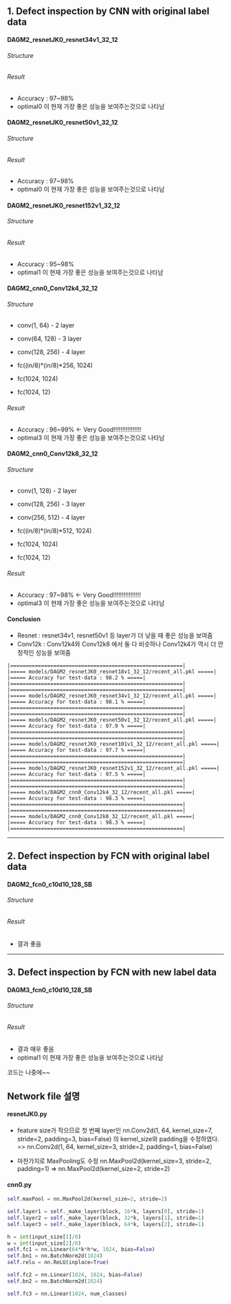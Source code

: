 
## 1. Defect inspection by CNN with original label data

#### DAGM2_resnetJK0_resnet34v1_32_12
###### Structure

###### Result
* Accuracy : 97~98%
* optimal0 이 현재 가장 좋은 성능을 보여주는것으로 나타남

#### DAGM2_resnetJK0_resnet50v1_32_12
###### Structure

###### Result
* Accuracy : 97~98%
* optimal0 이 현재 가장 좋은 성능을 보여주는것으로 나타남

#### DAGM2_resnetJK0_resnet152v1_32_12
###### Structure

###### Result
* Accuracy : 95~98%
* optimal1 이 현재 가장 좋은 성능을 보여주는것으로 나타남

#### DAGM2_cnn0_Conv12k4_32_12
###### Structure
* conv(1, 64) - 2 layer
* conv(64, 128) - 3 layer
* conv(128, 256) - 4 layer

* fc((in/8)*(in/8)*256, 1024) 
* fc(1024, 1024) 
* fc(1024, 12)

###### Result
* Accuracy : 96~99% <- Very Good!!!!!!!!!!!!!!!!
* optimal3 이 현재 가장 좋은 성능을 보여주는것으로 나타남


#### DAGM2_cnn0_Conv12k8_32_12
###### Structure
* conv(1, 128) - 2 layer

* conv(128, 256) - 3 layer

* conv(256, 512) - 4 layer

* fc((in/8)*(in/8)*512, 1024) 
* fc(1024, 1024) 
* fc(1024, 12)

###### Result
* Accuracy : 97~98% <- Very Good!!!!!!!!!!!!!!!!
* optimal3 이 현재 가장 좋은 성능을 보여주는것으로 나타남


#### Conclusion
* Resnet : resnet34v1, resnet50v1 등 layer가 더 낮을 때 좋은 성능을 보여줌
* Conv12k : Conv12k4와 Conv12k8 에서 둘 다 비슷하나 Conv12k4가 역시 더 안정적인 성능을 보여줌
```
|========================================================|
|===== models/DAGM2_resnetJK0_resnet18v1_32_12/recent_all.pkl =====|
|===== Accuracy for test-data : 98.2 % =====|
|========================================================|
|========================================================|
|===== models/DAGM2_resnetJK0_resnet34v1_32_12/recent_all.pkl =====|
|===== Accuracy for test-data : 98.1 % =====|
|========================================================|
|========================================================|
|===== models/DAGM2_resnetJK0_resnet50v1_32_12/recent_all.pkl =====|
|===== Accuracy for test-data : 97.9 % =====|
|========================================================|
|========================================================|
|===== models/DAGM2_resnetJK0_resnet101v1_32_12/recent_all.pkl =====|
|===== Accuracy for test-data : 97.7 % =====|
|========================================================|
|========================================================|
|===== models/DAGM2_resnetJK0_resnet152v1_32_12/recent_all.pkl =====|
|===== Accuracy for test-data : 97.5 % =====|
|========================================================|
|========================================================|
|===== models/DAGM2_cnn0_Conv12k4_32_12/recent_all.pkl =====|
|===== Accuracy for test-data : 98.3 % =====|
|========================================================|
|========================================================|
|===== models/DAGM2_cnn0_Conv12k8_32_12/recent_all.pkl =====|
|===== Accuracy for test-data : 98.3 % =====|
|========================================================|
```

---
## 2. Defect inspection by FCN with original label data
#### DAGM2_fcn0_c10d10_128_SB
###### Structure
###### Result
* 결과 좋음


---
## 3. Defect inspection by FCN with new label data
#### DAGM3_fcn0_c10d10_128_SB
###### Structure
###### Result
* 결과 매우 좋음
* optimal1 이 현재 가장 좋은 성능을 보여주는것으로 나타남


코드는 나중에~~

## Network file 설명
#### resnetJK0.py
* feature size가 작으므로 첫 번째 layer인
nn.Conv2d(1, 64, kernel_size=7, stride=2, padding=3, bias=False) 
의 kernel_size와 padding을 수정하였다.
=> nn.Conv2d(1, 64, kernel_size=3, stride=2, padding=1, bias=False) 

* 마찬가지로 MaxPooling도 수정
nn.MaxPool2d(kernel_size=3, stride=2, padding=1) 
=> nn.MaxPool2d(kernel_size=2, stride=2)

#### cnn0.py
```python
self.maxPool = nn.MaxPool2d(kernel_size=2, stride=2)  

self.layer1 = self._make_layer(block, 16*k, layers[0], stride=1)
self.layer2 = self._make_layer(block, 32*k, layers[1], stride=1)
self.layer3 = self._make_layer(block, 64*k, layers[2], stride=1)

h = int(input_size[1]/8)
w = int(input_size[2]/8)
self.fc1 = nn.Linear(64*k*h*w, 1024, bias=False)
self.bn1 = nn.BatchNorm2d(1024)
self.relu = nn.ReLU(inplace=True)

self.fc2 = nn.Linear(1024, 1024, bias=False)
self.bn2 = nn.BatchNorm2d(1024)

self.fc3 = nn.Linear(1024, num_classes)
```
